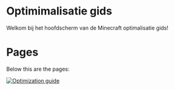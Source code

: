 # Optimimalisatie gids
Welkom bij het hoofdscherm van de Minecraft optimalisatie gids!
# Pages
Below this are the pages:

[![Optimization guide](https://img.shields.io/badge/optimization%20guide-%20grey)](https://github.com/Minionguyjpro/minecraftoptimizationguide/blob/master/optimization/english/optimization_guide.md)
